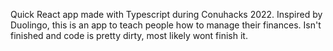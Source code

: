 Quick React app made with Typescript during Conuhacks 2022. Inspired by Duolingo, this is an app to teach people how to manage their finances. Isn't finished and code is pretty dirty, most likely wont finish it.